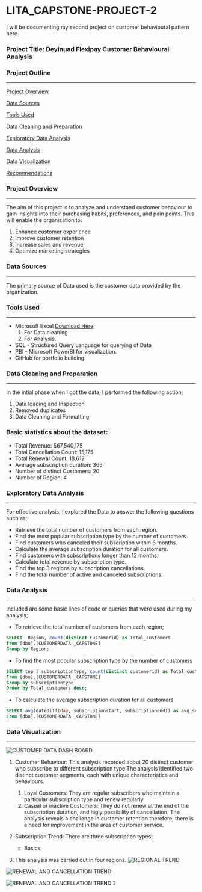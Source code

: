 # LITA_CAPSTONE-PROJECT-2
I will be documenting  my second project on customer behavioural pattern here.

### Project Title: Deyinuad Flexipay Customer Behavioural Analysis

### Project Outline
---

[Project Overview](#project-overview)

[Data Sources](#data-sources)

[Tools Used](#tools-used)

[Data Cleaning and Preparation](#data-cleaning-and-preparation)

[Exploratory Data Analysis](#exploratory-data-analysis)

[Data Analysis](#data-analysis)

[Data Visualization](#data-visualization)

[Recommendations](#recommendations)



### Project Overview
---
The aim of this project is to analyze and understand customer behaviour to gain insights into their purchasing habits, preferences, and pain points. This will enable the organization to:
 1. Enhance customer experience
 2. Improve customer retention
 3. Increase sales and revenue
 4. Optimize marketing strategies

### Data Sources
---
The primary source of Data used is the customer data provided by the organization.

### Tools Used
---
- Microsoft Excel [Download Here](https://1drv.ms/x/c/aad348901d0848c9/EVv2v2mzdsVEgBKDRT5cED4Bf0CpP803ccyhAtIAQ2wbgg)
  1. For Data cleaning
  2. For Analysis.
- SQL - Structured Query Language for querying of Data
- PBI - Microsoft PowerBI for visualization.
- GitHub for portfolio building.

### Data Cleaning and Preparation
---
 In the intial phase when I got the data, I performed the following action;
  1. Data loading and Inspection
  2. Removed duplicates
  3. Data Cleaning and Formatting

### Basic statistics about the dataset:
- Total Revenue: $67,540,175
- Total Cancellation Count: 15,175
- Total Renewal Count: 18,612
- Average subscription duration: 365
- Number of distinct Customers: 20
- Number of Region: 4

### Exploratory Data Analysis
---
For effective analysis, I explored the Data to answer the following questions such as;
 - Retrieve the total number of customers from each region.
 - Find the most popular subscription type by the number of customers.
 - Find customers who canceled their subscription within 6 months.
 - Calculate the average subscription duration for all customers.
 - Find customers with subscriptions longer than 12 months.
 - Calculate total revenue by subscription type.
 - Find the top 3 regions by subscription cancellations.
 - Find the total number of active and canceled subscriptions.
   
### Data Analysis
---
Included are some basic lines of code or queries that were used during my analysis;  

 - To retrieve the total number of customers from each region;

```SQL
SELECT  Region, count(distinct Customerid) as Total_customers 
from [dbo].[CUSTOMERDATA _CAPSTONE]
Group by Region;
```

 - To find the most popular subscription type by the number of customers

```SQL
SELECT top 1 subscriptiontype, count(distinct customerid) as Total_customers
From [dbo].[CUSTOMERDATA _CAPSTONE]
Group by subscriptiontype 
Order by Total_customers desc;
```

 - To calculate the average subscription duration for all customers
```SQL
SELECT avg(datediff(day, subscriptionstart, subscriptionend)) as avg_subscription_duration
From [dbo].[CUSTOMERDATA _CAPSTONE]
```


### Data Visualization
---
![CUSTOMER DATA DASH BOARD](https://github.com/user-attachments/assets/1f7bccfd-f910-43d2-ac0c-62620b3998e0)
1. Customer Behaviour: This analysis recorded about 20 distinct customer who subscribe to different subscription type.The analysis identified two distinct customer segments, each with unique characteristics and behaviours.
    1. Loyal Customers: They are regular subscribers who maintain a particular subscription type and renew regularly
    2. Casual or inactive Customers: They do not renew at the end of the subscription duration, and higly possibility of cancellation.
The analysis reveals a challenge in customer retention therefore, there is a need for improvement in the area of customer service.


2. Subscription Trend: There are three subscription types;
    - Basics
4. This analysis was carried out in four regions. 
 ![REGIONAL TREND](https://github.com/user-attachments/assets/7ea7ee51-499e-4db2-980b-ba99c93b3eef)

![RENEWAL AND CANCELLATION TREND](https://github.com/user-attachments/assets/1a880dee-b5ae-42d3-849e-92e291395a6c)


![RENEWAL AND CANCELLATION TREND 2](https://github.com/user-attachments/assets/b37f8a64-5ae3-4b8d-9c32-a21593330a8d)












